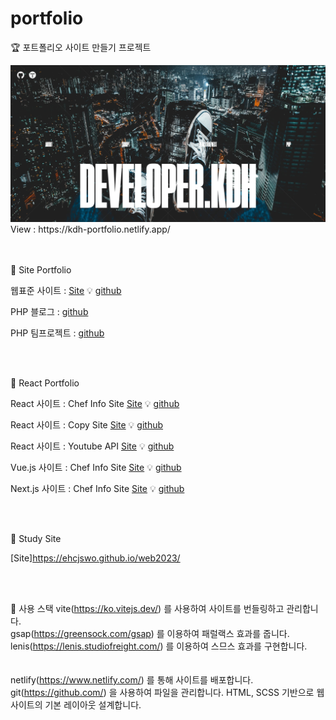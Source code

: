# portfolio

🏆 포트폴리오 사이트 만들기 프로젝트

<img src="https://raw.githubusercontent.com/ehcjswo/portfolio/main/src/images/gitImg02.jpg" />
View : https://kdh-portfolio.netlify.app/
<br>
<br>
<br>

🎈 Site Portfolio 
<br>

웹표준 사이트 : [Site](https://ehcjswo.github.io/web2023/site/site1/index.html) 💡 [github](https://ehcjswo.github.io/web2023/site/site1/index.html)

PHP 블로그 : [github](https://github.com/ehcjswo/php-blog)

PHP 팀프로젝트 : [github](https://github.com/ehcjswo/php-team)

<br><br>




🎁 React Portfolio 

React 사이트 : Chef Info Site [Site](https://dh2023-react01.netlify.app/) 💡 [github](https://github.com/ehcjswo/site2023-react01-)

React 사이트 : Copy Site [Site](https://dh2023-react02.netlify.app) 💡 [github](https://github.com/ehcjswo/site2023-react02-)

React 사이트 : Youtube API [Site](https://zesty-sunburst-3c2cfe.netlify.app/) 💡 [github](https://github.com/ehcjswo/site2023-youtube01)

Vue.js 사이트 : Chef Info Site [Site](https://dh2023-vue01.netlify.app/) 💡 [github](https://github.com/ehcjswo/site2023-vue01)

Next.js 사이트 : Chef Info Site [Site](https://dh-next01.netlify.app/) 💡 [github](https://github.com/ehcjswo/site2023-next01)

<br><br>



🎠 Study Site 

[Site]https://ehcjswo.github.io/web2023/

<br><br>


🔧 사용 스택
vite(https://ko.vitejs.dev/) 를 사용하여 사이트를 번들링하고 관리합니다.<br>
gsap(https://greensock.com/gsap) 를 이용하여 패럴랙스 효과를 줍니다.<br>
lenis(https://lenis.studiofreight.com/) 를 이용하여 스므스 효과를 구현합니다.<br><br><br>
netlify(https://www.netlify.com/) 를 통해 사이트를 배포합니다.
git(https://github.com/) 을 사용하여 파일을 관리합니다.
HTML, SCSS 기반으로 웹사이트의 기본 레이아웃 설계합니다.

